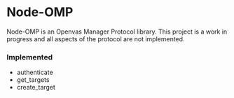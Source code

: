 Node-OMP
==================================

Node-OMP is an Openvas Manager Protocol library. This project is a work
in progress and all aspects of the protocol are not implemented.

### Implemented
- authenticate
- get_targets
- create_target
